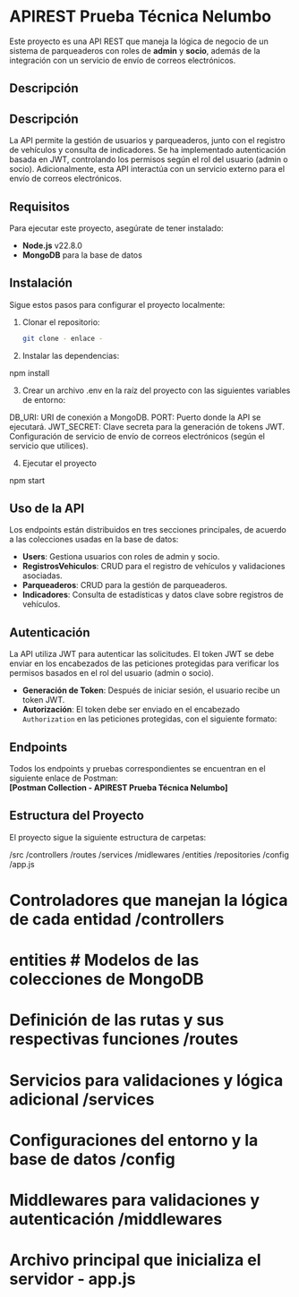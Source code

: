 # APIREST Prueba Técnica Nelumbo

Este proyecto es una API REST que maneja la lógica de negocio de un sistema de parqueaderos con roles de **admin** y **socio**, además de la integración con un servicio de envío de correos electrónicos.

## Descripción 
## Descripción 

La API permite la gestión de usuarios y parqueaderos, junto con el registro de vehículos y consulta de indicadores. Se ha implementado autenticación basada en JWT, controlando los permisos según el rol del usuario (admin o socio). Adicionalmente, esta API interactúa con un servicio externo para el envío de correos electrónicos.

## Requisitos

Para ejecutar este proyecto, asegúrate de tener instalado:

- **Node.js** v22.8.0
- **MongoDB** para la base de datos

## Instalación

Sigue estos pasos para configurar el proyecto localmente:

1. Clonar el repositorio:

   ```bash
   git clone - enlace -

2. Instalar las dependencias:

npm install

3. Crear un archivo .env en la raíz del proyecto con las siguientes variables de entorno:

DB_URI: URI de conexión a MongoDB.
PORT: Puerto donde la API se ejecutará.
JWT_SECRET: Clave secreta para la generación de tokens JWT.
Configuración de servicio de envío de correos electrónicos (según el servicio que utilices).

4. Ejecutar el proyecto 

npm start

## Uso de la API

Los endpoints están distribuidos en tres secciones principales, de acuerdo a las colecciones usadas en la base de datos:

- **Users**: Gestiona usuarios con roles de admin y socio.
- **RegistrosVehiculos**: CRUD para el registro de vehículos y validaciones asociadas.
- **Parqueaderos**: CRUD para la gestión de parqueaderos.
- **Indicadores**: Consulta de estadísticas y datos clave sobre registros de vehículos.

## Autenticación

La API utiliza JWT para autenticar las solicitudes. El token JWT se debe enviar en los encabezados de las peticiones protegidas para verificar los permisos basados en el rol del usuario (admin o socio).

- **Generación de Token**: Después de iniciar sesión, el usuario recibe un token JWT.
- **Autorización**: El token debe ser enviado en el encabezado `Authorization` en las peticiones protegidas, con el siguiente formato:


## Endpoints

Todos los endpoints y pruebas correspondientes se encuentran en el siguiente enlace de Postman:  
**[Postman Collection - APIREST Prueba Técnica Nelumbo]**

## Estructura del Proyecto

El proyecto sigue la siguiente estructura de carpetas:

/src 
    /controllers 
    /routes
    /services
    /midlewares
    /entities
    /repositories
    /config
/app.js

# Controladores que manejan la lógica de cada entidad /controllers 
# entities # Modelos de las colecciones de MongoDB  
# Definición de las rutas y sus respectivas funciones /routes
# Servicios para validaciones y lógica adicional /services
# Configuraciones del entorno y la base de datos  /config
 # Middlewares para validaciones y autenticación /middlewares 
 
  # Archivo principal que inicializa el servidor - app.js